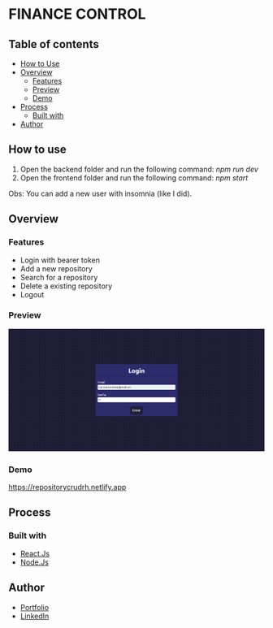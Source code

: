 # FINANCE CONTROL

## Table of contents

- [How to Use](#howtouse)
- [Overview](#overview)
  - [Features](#features)
  - [Preview](#preview)
  - [Demo](#demo)
- [Process](#process)
  - [Built with](#built-with)
- [Author](#author)

## How to use

1) Open the backend folder and run the following command:
  *npm run dev*
2) Open the frontend folder and run the following command:
  *npm start*

Obs: You can add a new user with insomnia (like I did).

## Overview

### Features

- Login with bearer token
- Add a new repository
- Search for a repository
- Delete a existing repository
- Logout

### Preview

![project](./frontend/src/assets/RepositorySystem.png)

### Demo

https://repositorycrudrh.netlify.app

## Process

### Built with

- [React.Js](https://en.reactjs.org)
- [Node.Js](https://nodejs.org/en/)

## Author

- [Portfolio](https://ruanheleno.github.io)
- [LinkedIn](https://www.linkedin.com/in/ruanheleno/)